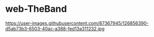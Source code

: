 # web-TheBand
https://user-images.githubusercontent.com/87367945/126856390-d5ab73b3-6503-40ac-a388-fed13a311232.jpg

